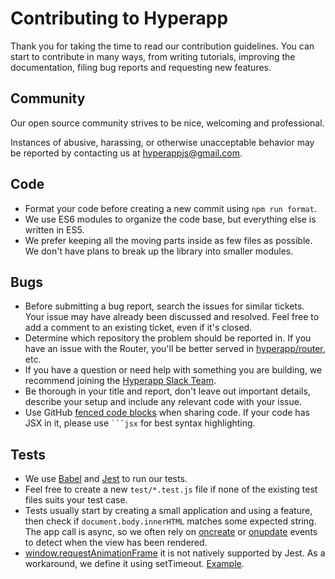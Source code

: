 # Contributing to Hyperapp

Thank you for taking the time to read our contribution guidelines. You can start to contribute in many ways, from writing tutorials, improving the documentation, filing bug reports and requesting new features.

## Community

Our open source community strives to be nice, welcoming and professional.

Instances of abusive, harassing, or otherwise unacceptable behavior may be reported by contacting us at <hyperappjs@gmail.com>.

## Code

- Format your code before creating a new commit using `npm run format`.
- We use ES6 modules to organize the code base, but everything else is written in ES5.
- We prefer keeping all the moving parts inside as few files as possible. We don't have plans to break up the library into smaller modules.

## Bugs

- Before submitting a bug report, search the issues for similar tickets. Your issue may have already been discussed and resolved. Feel free to add a comment to an existing ticket, even if it's closed.
- Determine which repository the problem should be reported in. If you have an issue with the Router, you'll be better served in [hyperapp/router](https://github.com/hyperapp/router), etc.
- If you have a question or need help with something you are building, we recommend joining the [Hyperapp Slack Team](https://hyperappjs.herokuapp.com).
- Be thorough in your title and report, don't leave out important details, describe your setup and include any relevant code with your issue.
- Use GitHub [fenced code blocks](https://help.github.com/articles/creating-and-highlighting-code-blocks/) when sharing code. If your code has JSX in it, please use <code>```jsx</code> for best syntax highlighting.

## Tests

- We use [Babel](https://babeljs.io) and [Jest](http://facebook.github.io/jest) to run our tests.
- Feel free to create a new `test/*.test.js` file if none of the existing test files suits your test case.
- Tests usually start by creating a small application and using a feature, then check if `document.body.innerHTML` matches some expected string. The app call is async, so we often rely on [oncreate](lifecycle.md#oncreate) or [onupdate](lifecycle.md#onupdate) events to detect when the view has been rendered.
- [window.requestAnimationFrame](https://developer.mozilla.org/en-US/docs/Web/API/window/requestAnimationFrame) it is not natively supported by Jest. As a workaround, we define it using setTimeout. [Example](https://github.com/hyperapp/hyperapp/blob/2fc55d1d97a7f27736fec1dfa5d5b726e64d23a0/test/app.test.js#L3).
